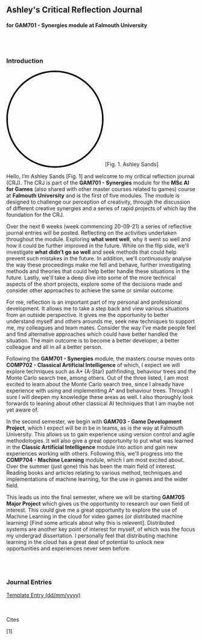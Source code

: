 ## Ashley's Critical Reflection Journal
#### for **GAM701 - Synergies** module at **Falmouth University**
<br />
<br />

### Introduction

<img src="http://www.ashleysands.co.uk/includes/images/me.jpeg" style="border:4px solid black; border-radius: 100%; width: 250px;" >
[Fig. 1. Ashley Sands]

Hello, I’m Ashley Sands [Fig. 1] and welcome to my critical reflection journal (CRJ). The CRJ is part of the **GAM701 - Synergies** module for the **MSc AI for Games** (also shared with other master courses related to games) course at **Falmouth University** and is the first of five modules. The module is designed to challenge our perception of creativity, through the discussion of different creative synergies and a series of rapid projects of which lay the foundation for the CRJ. 

Over the next 6 weeks (week commencing 20-09-21) a series of reflective journal entries will be posted. Reflecting on the activities undertaken throughout the module. Exploring **what went well**, why it went so well and how it could be further improved in the future. While on the flip side, we'll investigate **what didn’t go so well** and seek methods that could help prevent such mistakes in the future. In addition, we'll continuously analyse the way these proceedings make me fell and behave, further investigating methods and theories that could help better handle these situations in the future. Lastly, we'll take a deep dive into some of the more technical aspects of the short projects, explore some of the decisions made and consider other approaches to achieve the same or similar outcome.

For me, reflection is an important part of my personal and professional development. It allows me to take a step back and view various situations from an outside perspective. It gives me the opportunity to better understand myself and others arounds me, seek new techniques to support me, my colleagues and team mates. Consider the way I’ve made people feel and find alternative approaches which could have better handled the situation. The main outcome is to become a better developer, a better colleague and all in all a better person.

Following the **GAM701 - Synergies** module, the masters course moves onto **COMP702 - Classical Artificial Intelligence** of which, I expect we will explore techniques such as A* (A-Star) pathfinding, behaviour trees and the Monte Carlo search tree, among others. Out of the three listed, I am most excited to learn about the Monte Carlo search tree, since I already have experience with using and implementing A* and behaviour trees. Through I sure I will deepen my knowledge these areas as well. I also thoroughly look forwards to leaning about other classical AI techniques that I am maybe not yet aware of.

In the second semester, we begin with **GAM703 - Game Development Project**, which I expect will be in be in teams, as is the way at Falmouth University. This allows us to gain experience using version control and agile methodologies. It will also give a great opportunity to put what was learned in the **Classic Artificial Intelligence** module into action and gain new experiences working with others. Following this, we'll progress into the **COMP704 - Machine Learning** module, which I am most excited about. Over the summer (just gone) this has been the main field of interest. Reading books and articles relating to various method, techniques and implementations of machine learning, for the use in games and the wider field.

This leads us into the final semester, where we will be starting **GAM705 Major Project** which gives us the opportunity to research our own field of interest. This could give me a great opportunity to explore the use of Machine Learning in the cloud for video games (or distributed machine learning) [Find some articals about why this is relevent]. Distributed systems are another key point of interest for myself, of which was the focus my undergrad dissertation. I personally feel that distributing machine learning in the cloud has a great deal of potential to unlock new opportunities and experiences never seen before.



<br />
<br />

### Journal Entries

[Template Entry (dd/mm/yyyy)](/entries/journal_[index].md)

<br />
<br />
Cites

[1] 